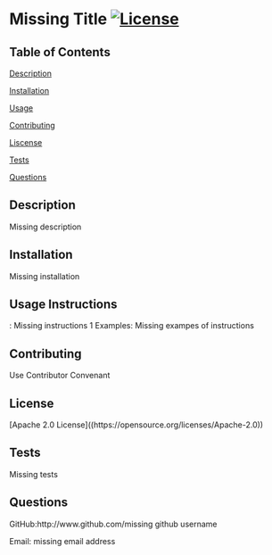 # Missing Title [![License](https://img.shields.io/badge/License-Apache_2.0-blue.svg)](https://opensource.org/licenses/Apache-2.0)
  
 ## **Table of Contents**
  
 [Description](#id-1)
  
 [Installation](#id-2)
  
 [Usage](#id-3)
  
 [Contributing](#id-4)
  
 [Liscense](#id-5)
  
 [Tests](#id-6)
  
 [Questions](#id-7) 
  
 <h2 id="id-1">Description</h2> 
 Missing description 
  
 <h2 id="id-2">Installation</h2> 
 Missing installation 
  
 <h2 id="id-3">Usage 
 Instructions </h2>: Missing instructions 1 
 Examples: Missing exampes of instructions
  
 <h2 id="id-4">Contributing</h2> 
 Use Contributor Convenant
  
 <h2 id="id-5">License</h2> 
 [Apache 2.0 License]((https://opensource.org/licenses/Apache-2.0))
  
 <h2 id="id-6">Tests</h2> 
 Missing tests
  
 <h2 id="id-7">Questions</h2> 
 GitHub:http://www.github.com/missing github username 
  
 Email: missing email address 
    